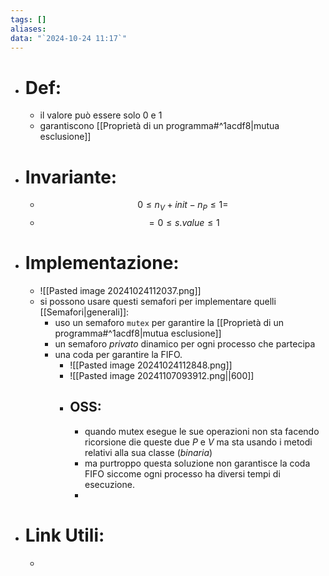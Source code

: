 ```yaml
---
tags: []
aliases: 
data: "`2024-10-24 11:17`"
---
```

- # Def:
	- il valore può essere solo 0 e 1
	- garantiscono [[Proprietà di un programma#^1acdf8|mutua esclusione]]
- # Invariante:
	- $$0\le n_{V}+init-n_{P}\le 1=$$
	- $$=0\le s.value \le 1$$
- # Implementazione:
	- ![[Pasted image 20241024112037.png]]
	- si possono usare questi semafori per implementare quelli [[Semafori|generali]]:
		- uso un semaforo `mutex` per garantire la [[Proprietà di un programma#^1acdf8|mutua esclusione]] 
		- un semaforo _privato_ dinamico per ogni processo che partecipa
		- una coda per garantire la FIFO.
			- ![[Pasted image 20241024112848.png]]
			- ![[Pasted image 20241107093912.png||600]]
			- ## OSS:
				- quando mutex esegue le sue operazioni non sta facendo ricorsione die queste due $P$ e $V$ ma sta usando i metodi relativi alla sua classe (_binaria_)  
				- ma purtroppo questa soluzione non garantisce la coda FIFO siccome ogni processo ha diversi tempi di esecuzione.
				- 
- # Link Utili:
	- 